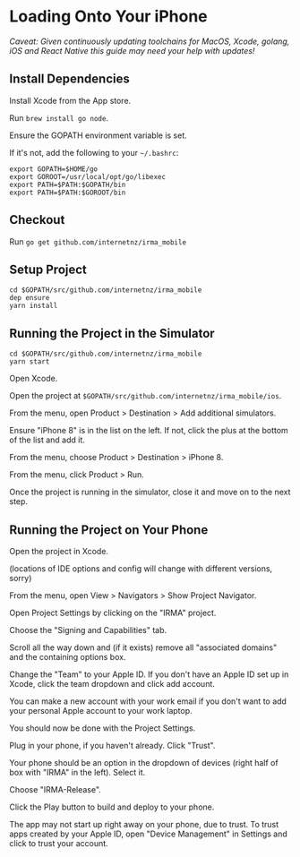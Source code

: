 # Loading Onto Your iPhone

_Caveat: Given continuously updating toolchains for MacOS, Xcode, golang, iOS and React Native this guide may need your help with updates!_

## Install Dependencies

Install Xcode from the App store.

Run `brew install go node`.

Ensure the GOPATH environment variable is set. 

If it's not, add the following to your `~/.bashrc`:
```
export GOPATH=$HOME/go
export GOROOT=/usr/local/opt/go/libexec
export PATH=$PATH:$GOPATH/bin
export PATH=$PATH:$GOROOT/bin
```

## Checkout

Run `go get github.com/internetnz/irma_mobile`

## Setup Project

```
cd $GOPATH/src/github.com/internetnz/irma_mobile
dep ensure
yarn install
```

## Running the Project in the Simulator

```
cd $GOPATH/src/github.com/internetnz/irma_mobile
yarn start
```

Open Xcode.

Open the project at `$GOPATH/src/github.com/internetnz/irma_mobile/ios`.

From the menu, open Product > Destination > Add additional simulators.

Ensure "iPhone 8" is in the list on the left. If not, click the plus at the bottom of the list and add it.

From the menu, choose Product > Destination > iPhone 8.

From the menu, click Product > Run.

Once the project is running in the simulator, close it and move on to the next step.

## Running the Project on Your Phone

Open the project in Xcode.

(locations of IDE options and config will change with different versions, sorry)

From the menu, open View > Navigators > Show Project Navigator.

Open Project Settings by clicking on the "IRMA" project.

Choose the "Signing and Capabilities" tab.

Scroll all the way down and (if it exists) remove all "associated domains" and the containing options box.

Change the "Team" to your Apple ID. If you don't have an Apple ID set up in Xcode, click the team dropdown and click add account.

You can make a new account with your work email if you don't want to add your personal Apple account to your work laptop.

You should now be done with the Project Settings.

Plug in your phone, if you haven't already. Click "Trust".

Your phone should be an option in the dropdown of devices (right half of box with "IRMA" in the left). Select it.

Choose "IRMA-Release".

Click the Play button to build and deploy to your phone.

The app may not start up right away on your phone, due to trust. To trust apps created by your Apple ID, open "Device Management" in
Settings and click to trust your account.
